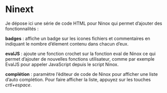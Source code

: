 # Ninext
 
Je dépose ici une série de code HTML pour Ninox qui permet d’ajouter des fonctionnalités :

**badges** : affiche un badge sur les icones fichiers et commentaires en indiquant le nombre d’élement contenu dans chacun d’eux.

**evalJS** : ajoute une fonction crochet sur la fonction eval de Ninox ce qui permet d’ajouter de nouvelles fonctions utilisateur, comme par exemple EvalJS pour appeler JavaScript depuis le script Ninox. 

**complétion** : paramètre l’éditeur de code de Ninox pour afficher une liste d’auto complétion. Pour faire afficher la liste, appuyez sur les touches _crtl+espace_.
